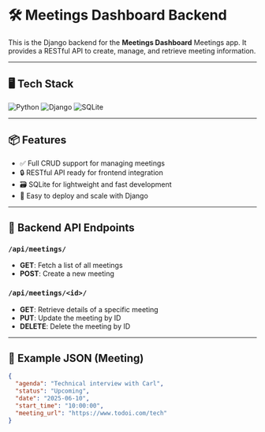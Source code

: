 # 🛠️ Meetings Dashboard Backend

This is the Django backend for the **Meetings Dashboard** Meetings app. It provides a RESTful API to create, manage, and retrieve meeting information.

---

## 🖥️ Tech Stack

![Python](https://img.shields.io/badge/Python-3776AB?style=for-the-badge&logo=python&logoColor=white)
![Django](https://img.shields.io/badge/Django-092E20?style=for-the-badge&logo=django&logoColor=white)
![SQLite](https://img.shields.io/badge/SQLite-07405E?style=for-the-badge&logo=sqlite&logoColor=white)

---

## 📦 Features

- ✅ Full CRUD support for managing meetings
- 🔒 RESTful API ready for frontend integration
- 🗃️ SQLite for lightweight and fast development
- 🚀 Easy to deploy and scale with Django

---

## 🔗 Backend API Endpoints

### `/api/meetings/`
- **GET**: Fetch a list of all meetings  
- **POST**: Create a new meeting  

### `/api/meetings/<id>/`
- **GET**: Retrieve details of a specific meeting  
- **PUT**: Update the meeting by ID  
- **DELETE**: Delete the meeting by ID  

---

## 🧪 Example JSON (Meeting)

```json
{
  "agenda": "Technical interview with Carl",
  "status": "Upcoming",
  "date": "2025-06-10",
  "start_time": "10:00:00",
  "meeting_url": "https://www.todoi.com/tech"
}
